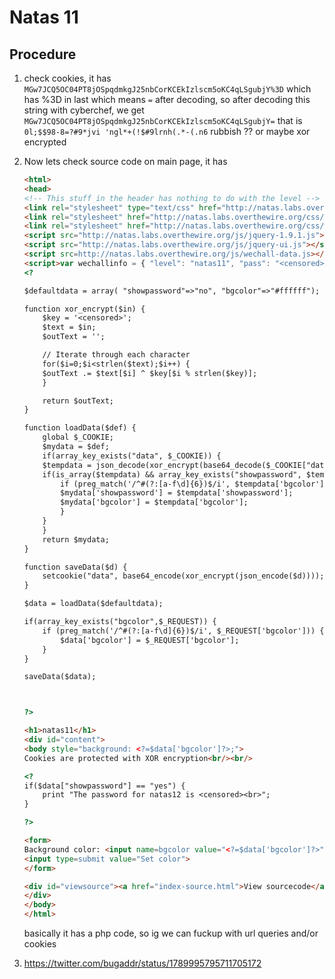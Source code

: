 # Natas 11

## Procedure

1. check cookies, it has `MGw7JCQ5OC04PT8jOSpqdmkgJ25nbCorKCEkIzlscm5oKC4qLSgubjY%3D` which has %3D in last which means `=` after decoding, so after decoding this string with cyberchef, we get `MGw7JCQ5OC04PT8jOSpqdmkgJ25nbCorKCEkIzlscm5oKC4qLSgubjY=` that is `0l;$$98-8=?#9*jvi 'ngl*+(!$#9lrnh(.*-(.n6` rubbish ?? or maybe xor encrypted

2. Now lets check source code on main page, it has

    ```html
    <html>
    <head>
    <!-- This stuff in the header has nothing to do with the level -->
    <link rel="stylesheet" type="text/css" href="http://natas.labs.overthewire.org/css/level.css">
    <link rel="stylesheet" href="http://natas.labs.overthewire.org/css/jquery-ui.css" />
    <link rel="stylesheet" href="http://natas.labs.overthewire.org/css/wechall.css" />
    <script src="http://natas.labs.overthewire.org/js/jquery-1.9.1.js"></script>
    <script src="http://natas.labs.overthewire.org/js/jquery-ui.js"></script>
    <script src=http://natas.labs.overthewire.org/js/wechall-data.js></script><script src="http://natas.labs.overthewire.org/js/wechall.js"></script>
    <script>var wechallinfo = { "level": "natas11", "pass": "<censored>" };</script></head>
    <?

    $defaultdata = array( "showpassword"=>"no", "bgcolor"=>"#ffffff");

    function xor_encrypt($in) {
        $key = '<censored>';
        $text = $in;
        $outText = '';

        // Iterate through each character
        for($i=0;$i<strlen($text);$i++) {
        $outText .= $text[$i] ^ $key[$i % strlen($key)];
        }

        return $outText;
    }

    function loadData($def) {
        global $_COOKIE;
        $mydata = $def;
        if(array_key_exists("data", $_COOKIE)) {
        $tempdata = json_decode(xor_encrypt(base64_decode($_COOKIE["data"])), true);
        if(is_array($tempdata) && array_key_exists("showpassword", $tempdata) && array_key_exists("bgcolor", $tempdata)) {
            if (preg_match('/^#(?:[a-f\d]{6})$/i', $tempdata['bgcolor'])) {
            $mydata['showpassword'] = $tempdata['showpassword'];
            $mydata['bgcolor'] = $tempdata['bgcolor'];
            }
        }
        }
        return $mydata;
    }

    function saveData($d) {
        setcookie("data", base64_encode(xor_encrypt(json_encode($d))));
    }

    $data = loadData($defaultdata);

    if(array_key_exists("bgcolor",$_REQUEST)) {
        if (preg_match('/^#(?:[a-f\d]{6})$/i', $_REQUEST['bgcolor'])) {
            $data['bgcolor'] = $_REQUEST['bgcolor'];
        }
    }

    saveData($data);



    ?>

    <h1>natas11</h1>
    <div id="content">
    <body style="background: <?=$data['bgcolor']?>;">
    Cookies are protected with XOR encryption<br/><br/>

    <?
    if($data["showpassword"] == "yes") {
        print "The password for natas12 is <censored><br>";
    }

    ?>

    <form>
    Background color: <input name=bgcolor value="<?=$data['bgcolor']?>">
    <input type=submit value="Set color">
    </form>

    <div id="viewsource"><a href="index-source.html">View sourcecode</a></div>
    </div>
    </body>
    </html>
    ```

    basically it has a php code, so ig we can fuckup with url queries and/or cookies

3. <https://twitter.com/bugaddr/status/1789995795711705172>
